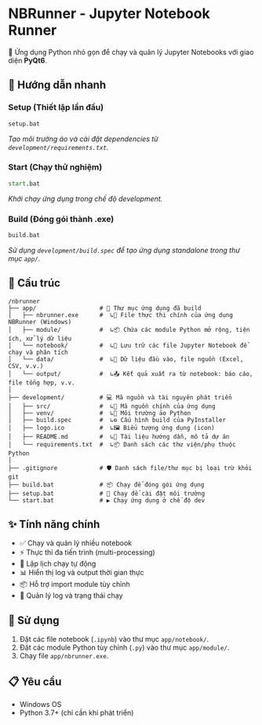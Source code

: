 # NBRunner - Jupyter Notebook Runner

🚀 Ứng dụng Python nhỏ gọn để chạy và quản lý Jupyter Notebooks với giao diện **PyQt6**.

## 🔧 Hướng dẫn nhanh

### Setup (Thiết lập lần đầu)
```cmd
setup.bat
```
*Tạo môi trường ảo và cài đặt dependencies từ `development/requirements.txt`.*

### Start (Chạy thử nghiệm)
```cmd
start.bat
```
*Khởi chạy ứng dụng trong chế độ development.*

### Build (Đóng gói thành .exe)
```cmd
build.bat
```
*Sử dụng `development/build.spec` để tạo ứng dụng standalone trong thư mục `app/`.*

## 📁 Cấu trúc
```
/nbrunner
├── app/                  # 🎯 Thư mục ứng dụng đã build
│   ├── nbrunner.exe      #  ↳🚀 File thực thi chính của ứng dụng NBRunner (Windows)
│   ├── module/           #  ↳📦 Chứa các module Python mở rộng, tiện ích, xử lý dữ liệu
│   └── notebook/         #  ↳📓 Lưu trữ các file Jupyter Notebook để chạy và phân tích
│   └── data/             #  ↳📁 Dữ liệu đầu vào, file nguồn (Excel, CSV, v.v.)
│   └── output/           #  ↳📤 Kết quả xuất ra từ notebook: báo cáo, file tổng hợp, v.v.
│
├── development/          # 💻 Mã nguồn và tài nguyên phát triển
│   ├── src/              #  ↳📝 Mã nguồn chính của ứng dụng
│   ├── venv/             #  ↳🐍 Môi trường ảo Python
│   ├── build.spec        #  ↳⚙️ Cấu hình build của PyInstaller
│   ├── logo.ico          #  ↳🖼️ Biểu tượng ứng dụng (icon)
│   ├── README.md         #  ↳📄 Tài liệu hướng dẫn, mô tả dự án
│   └── requirements.txt  #  ↳📦 Danh sách các thư viện/phụ thuộc Python
│
├── .gitignore            # 🛡️ Danh sách file/thư mục bị loại trừ khỏi git
├── build.bat             # 📦 Chạy để đóng gói ứng dụng
├── setup.bat             # 🔧 Chạy để cài đặt môi trường
└── start.bat             # ▶️ Chạy ứng dụng ở chế độ dev
```

## ✨ Tính năng chính
- ✅ Chạy và quản lý nhiều notebook
- ⚡ Thực thi đa tiến trình (multi-processing)
- 🔄 Lập lịch chạy tự động
- 📊 Hiển thị log và output thời gian thực
- 📦 Hỗ trợ import module tùy chỉnh
- 💾 Quản lý log và trạng thái chạy

## 🎯 Sử dụng
1.  Đặt các file notebook (`.ipynb`) vào thư mục `app/notebook/`.
2.  Đặt các module Python tùy chỉnh (`.py`) vào thư mục `app/module/`.
3.  Chạy file `app/nbrunner.exe`.

## 📋 Yêu cầu
-   Windows OS
-   Python 3.7+ (chỉ cần khi phát triển)